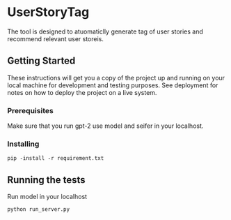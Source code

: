 # UserStoryTag

The tool is designed to atuomaticlly generate tag of user stories and recommend relevant user storeis.

## Getting Started

These instructions will get you a copy of the project up and running on your local machine for development and testing purposes. See deployment for notes on how to deploy the project on a live system.

### Prerequisites

Make sure that you run gpt-2 use model and seifer in your localhost.

### Installing

```
pip -install -r requirement.txt
```

## Running the tests

Run model in your localhost
```
python run_server.py
```
